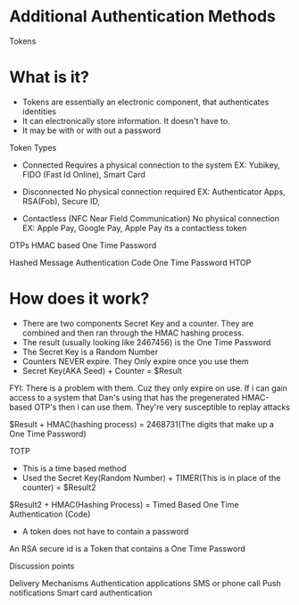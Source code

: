 # Additional Authentication Methods

Tokens

# What is it?
- Tokens are essentially an electronic component, that authenticates identities
- It can electronically store information. It doesn't have to. 
- It may be with or with out a password 

Token Types
- Connected
Requires a physical connection to the system 
EX: Yubikey, FIDO (Fast Id Online), Smart Card


- Disconnected
No physical connection required
EX: Authenticator Apps, RSA(Fob), Secure ID,


- Contactless (NFC Near Field Communication)
No physical connection
EX: Apple Pay, Google Pay, Apple Pay 
its a contactless token


OTPs
HMAC based One Time Password

Hashed Message Authentication Code One Time Password
HTOP
# How does it work?

- There are two components Secret Key and a counter. They are combined and then ran through the HMAC hashing process.
- The result (usually looking like 2467456) is the One Time Password
- The Secret Key is a Random Number
- Counters NEVER expire. They Only expire once you use them
- Secret Key(AKA Seed)      +        Counter   = $Result

FYI: There is a problem with them. Cuz they only expire on use. If i can gain access to a system that Dan's using that has the pregenerated HMAC-based OTP's then i can use them. They're very susceptible to replay attacks


$Result    +     HMAC(hashing process)   =    2468731(The digits that make up a One Time Password)



TOTP

- This is a time based method
- Used the Secret Key(Random Number)    +     TIMER(This is in place of the counter)  =  $Result2

$Result2   +   HMAC(Hashing Process)     =     Timed Based One Time Authentication (Code)

- A token does not have to contain a password 

An RSA secure id is a Token that contains a One Time Password 

Discussion points

Delivery Mechanisms
Authentication applications
SMS or phone call
Push notifications
Smart card authentication